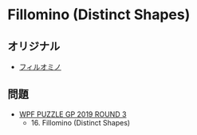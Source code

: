 # Fillomino (Distinct Shapes)

## オリジナル
- [フィルオミノ](fillomino.md)

## 問題
- [WPF PUZZLE GP 2019 ROUND 3](../questions/wpfpgp2019-3.md)
	- 16\. Fillomino (Distinct Shapes)
